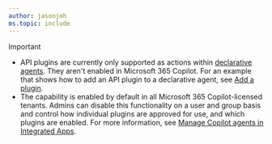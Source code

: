 ```yaml
---
author: jasonjoh
ms.topic: include
---
```


<!-- markdownlint-disable MD041-->

> [!IMPORTANT]
>
> - API plugins are currently only supported as actions within [declarative agents](../overview-declarative-agent.md). They aren't enabled in Microsoft 365 Copilot. For an example that shows how to add an API plugin to a declarative agent, see [Add a plugin](../build-declarative-agents.yml?tutorial-step=7).
> - The capability is enabled by default in all Microsoft 365 Copilot-licensed tenants. Admins can disable this functionality on a user and group basis and control how individual plugins are approved for use, and which plugins are enabled. For more information, see [Manage Copilot agents in Integrated Apps](/microsoft-365/admin/manage/manage-plugins-for-copilot-in-integrated-apps?context=/microsoft-365-copilot/extensibility/context).
